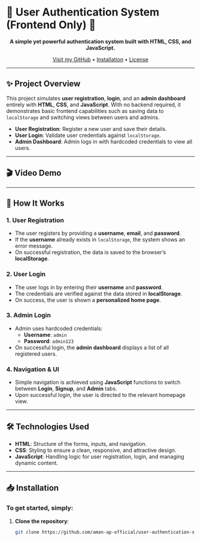 # 🌟 User Authentication System (Frontend Only) 🌟

<p align="center">
</p>

<p align="center">
  <strong>A simple yet powerful authentication system built with HTML, CSS, and JavaScript.</strong>
</p>

<p align="center">
  <a href="https://github.com/aman-ap-official" target="_blank">Visit my GitHub</a> • <a href="#installation">Installation</a> • <a href="#license">License</a>
</p>

---

## ✨ Project Overview

This project simulates **user registration**, **login**, and an **admin dashboard** entirely with **HTML**, **CSS**, and **JavaScript**. With no backend required, it demonstrates basic frontend capabilities such as saving data to `localStorage` and switching views between users and admins.

- **User Registration**: Register a new user and save their details.
- **User Login**: Validate user credentials against `localStorage`.
- **Admin Dashboard**: Admin logs in with hardcoded credentials to view all users.

---

## 🎬 Video Demo

<p align="center">
  <a href="https://github.com/user-attachments/assets/d23d3b0b-b817-439a-b222-9a49f5dc5079">
  </a>
</p>

---

## 🔧 How It Works

### 1. **User Registration**

- The user registers by providing a **username**, **email**, and **password**.
- If the **username** already exists in `localStorage`, the system shows an error message.
- On successful registration, the data is saved to the browser’s **localStorage**.

### 2. **User Login**

- The user logs in by entering their **username** and **password**.
- The credentials are verified against the data stored in **localStorage**.
- On success, the user is shown a **personalized home page**.

### 3. **Admin Login**

- Admin uses hardcoded credentials:
  - **Username**: `admin`
  - **Password**: `admin123`
- On successful login, the **admin dashboard** displays a list of all registered users.

### 4. **Navigation & UI**

- Simple navigation is achieved using **JavaScript** functions to switch between **Login**, **Signup**, and **Admin** tabs.
- Upon successful login, the user is directed to the relevant homepage view.

---

## 🛠️ Technologies Used

- **HTML**: Structure of the forms, inputs, and navigation.
- **CSS**: Styling to ensure a clean, responsive, and attractive design.
- **JavaScript**: Handling logic for user registration, login, and managing dynamic content.

---

## 📥 Installation

### To get started, simply:

1. **Clone the repository**:
   ```bash
   git clone https://github.com/aman-ap-official/user-authentication-system.git
